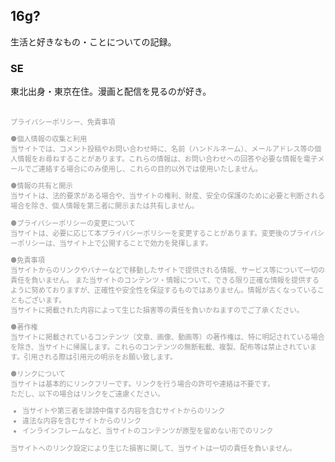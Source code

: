 ## 16g?

生活と好きなもの・ことについての記録。

### SE

東北出身・東京在住。漫画と配信を見るのが好き。

<br>

<span style="font-size: 0.8em; color: #999;" >
プライバシーポリシー、免責事項  

●個人情報の収集と利用  
当サイトでは、コメント投稿やお問い合わせ時に、名前（ハンドルネーム）、メールアドレス等の個人情報をお尋ねすることがあります。これらの情報は、お問い合わせへの回答や必要な情報を電子メールでご連絡する場合にのみ使用し、これらの目的以外では使用いたしません。  

●情報の共有と開示  
当サイトは、法的要求がある場合や、当サイトの権利、財産、安全の保護のために必要と判断される場合を除き、個人情報を第三者に開示または共有しません。  

●プライバシーポリシーの変更について  
当サイトは、必要に応じて本プライバシーポリシーを変更することがあります。変更後のプライバシーポリシーは、当サイト上で公開することで効力を発揮します。  

●免責事項  
当サイトからのリンクやバナーなどで移動したサイトで提供される情報、サービス等について一切の責任を負いません。
また当サイトのコンテンツ・情報について、できる限り正確な情報を提供するように努めておりますが、正確性や安全性を保証するものではありません。情報が古くなっていることもございます。  
当サイトに掲載された内容によって生じた損害等の責任を負いかねますのでご了承ください。  

●著作権  
当サイトに掲載されているコンテンツ（文章、画像、動画等）の著作権は、特に明記されている場合を除き、当サイトに帰属します。これらのコンテンツの無断転載、複製、配布等は禁止されています。引用される際は引用元の明示をお願い致します。  

●リンクについて  
当サイトは基本的にリンクフリーです。リンクを行う場合の許可や連絡は不要です。  
ただし、以下の場合はリンクをご遠慮ください。  
- 当サイトや第三者を誹謗中傷する内容を含むサイトからのリンク
- 違法な内容を含むサイトからのリンク
- インラインフレームなど、当サイトのコンテンツが原型を留めない形でのリンク

当サイトへのリンク設定により生じた損害に関して、当サイトは一切の責任を負いません。
</span>

